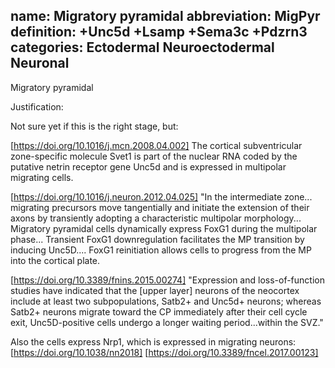 name: Migratory pyramidal
abbreviation: MigPyr
definition: +Unc5d +Lsamp +Sema3c +Pdzrn3 
categories: Ectodermal Neuroectodermal Neuronal
---

Migratory pyramidal

Justification:

Not sure yet if this is the right stage, but:

[https://doi.org/10.1016/j.mcn.2008.04.002] The cortical subventricular zone-specific molecule Svet1 
is part of the nuclear RNA coded by the putative netrin receptor gene Unc5d and is expressed in multipolar migrating cells.


[https://doi.org/10.1016/j.neuron.2012.04.025] "In the intermediate zone... migrating precursors move tangentially and initiate the extension of their axons by transiently adopting a characteristic multipolar morphology... Migratory pyramidal cells dynamically express FoxG1 during the multipolar phase... Transient FoxG1 downregulation facilitates the MP transition by inducing Unc5D.... FoxG1 reinitiation allows cells to progress from the MP into the cortical plate.


[https://doi.org/10.3389/fnins.2015.00274] "Expression and loss-of-function studies have indicated that the [upper layer] neurons of the neocortex include at least two subpopulations, Satb2+ and Unc5d+ neurons; whereas Satb2+ neurons migrate toward the CP immediately after their cell cycle exit, Unc5D-positive cells undergo a longer waiting period...within the SVZ."


Also the cells express Nrp1, which is expressed in migrating neurons: 
[https://doi.org/10.1038/nn2018]
[https://doi.org/10.3389/fncel.2017.00123]
